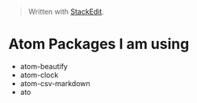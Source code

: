 


> Written with [StackEdit](https://stackedit.io/).
# Atom Packages I am using

- atom-beautify
- atom-clock
- atom-csv-markdown
- ato
<!--stackedit_data:
eyJoaXN0b3J5IjpbMjIyMjE1NTU3XX0=
-->